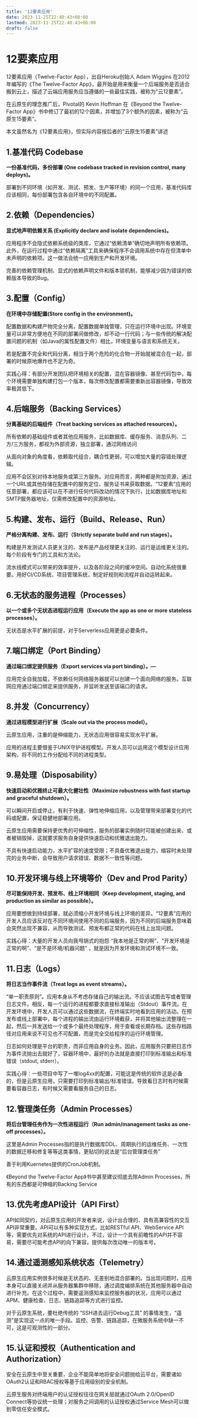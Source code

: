 ```yaml
---
title: '12要素应用'
date: 2023-11-25T22:40:43+08:00
lastmod: 2023-11-25T22:40:43+08:00
draft: false
---
```

# 12要素应用
12要素应用（Twelve-Factor App），出自Heroku创始人 Adam Wiggins 在2012年编写的《The Twelve-Factor App》，最开始是用来衡量一个后端服务是否适合搬到云上，描述了云端应用服务应当遵循的一些最佳实践，被称为“云12要素”。

在云原生的理念推广后，Pivotal的 Kevin Hoffman 在《Beyond the Twelve-Factor App》书中修订了最初的12个因素，并增加了3个额外的因素，被称为“云原生15要素”。

本文虽然名为《12要素应用》，但实际内容按后者的“云原生15要素”讲述

## 1.基准代码 Codebase
**一份基准代码，多份部署 (One codebase tracked in revision control, many deploys)。**

部署到不同环境（如开发、测试、预发、生产等环境）的同一个应用，基准代码库应该相同，每份部署包含各自环境中的不同配置。

## 2.依赖（Dependencies）
**显式地声明依赖关系 (Explicitly declare and isolate dependencies)。**

应用程序不会隐式依赖系统级的类库，它通过“依赖清单”确切地声明所有依赖项。此外，在运行过程中通过“依赖隔离”工具来确保程序不会调用系统中存在但清单中未声明的依赖项。这一做法会统一应用到生产和开发环境。

完善的依赖管理机制、显式的依赖声明文件和版本锁机制，能够减少因为错误的依赖版本导致的Bug。

## 3.配置（Config）
**在环境中存储配置(Store config in the environment)。**

配置数据和构建产物完全分离，配置数据单独管理，只在运行环境中出现。环境变量可以非常方便地在不同的部署间做修改，却不动一行代码；与一些传统的解决配置问题的机制（如Java的属性配置文件）相比，环境变量与语言和系统无关。

若是配置不完全和代码分离，相当于两个危险的化合物一开始就被混合在一起，部署的时候原地爆炸也不足为奇。

实践心得：有部分开发团队把环境相关的配置，混在容器镜像、甚至代码包中，每个环境需要单独构建打包一个版本，每次修改配置都需要重新出容器镜像，导致效率极其低下。

## 4.后端服务（Backing Services）
**分离基础的后端组件（Treat backing services as attached resources）。**

所有依赖的基础组件或者其他应用服务，比如数据库、缓存服务、消息队列、二方/三方服务，都视为外部资源，独立部署，通过网络访问

从面向对象的角度看，依赖取代组合，耦合性更弱，可以增加大量的容错处理逻辑。

应用不会区别对待本地服务或第三方服务。对应用而言，两种都是附加资源，通过一个URL或其他存储在配置中的服务定位、服务证书来获取数据。“12要素”应用的任意部署，都应该可以在不进行任何代码改动的情况下执行，比如数据库地址和SMTP服务器地址，仅需修改配置中的资源地址。

## 5.构建、发布、运行（Build、Release、Run）
**严格分离构建、发布、运行（Strictly separate build and run stages）。**

构建是开发测试人员更关注的、发布是产品经理更关注的、运行是运维更关注的。每个阶段有专门的工具和方法论。

流水线模式可以带来的效率提升，以及各阶段之间的缓冲空间。自动化系统很重要。用好CI/CD系统、项目管理系统，制定好规则和流程并自动运转起来。

## 6.无状态的服务进程（Processes）
**以一个或多个无状态进程运行应用（Execute the app as one or more stateless processes）。**

无状态是水平扩展的前提，对于Serverless应用更是必要条件。

## 7.端口绑定（Port Binding）
**通过端口绑定提供服务（Export services via port binding）。—**

应用完全自我加载，不依赖任何网络服务器就可以创建一个面向网络的服务。互联网应用通过端口绑定来提供服务，并监听发送至该端口的请求。

## 8.并发（Concurrency）
**通过进程模型进行扩展（Scale out via the process model）。**

云原生应用，注重的是伸缩能力，无状态应用很容易实现水平扩展。

应用的进程主要借鉴于UNIX守护进程模型。开发人员可以运用这个模型设计应用架构，将不同的工作分配给不同的进程类型。

## 9.易处理（Disposability）
**快速启动和优雅终止可最大化健壮性（Maximize robustness with fast startup and graceful shutdown）。**

可以瞬间开启或停止，有利于快速、弹性地伸缩应用，以及管理带来部署变化的代码或配置，保证稳健地部署应用。

云原生应用需要保持更优秀的可伸缩性，服务的部署实例随时可能被创建出来、或者被销毁掉，这就要求服务自身提供快速启动和优雅退出能力。

不具有快速启动能力，水平扩容的速度受限；不具备优雅退出能力，缩容时未处理完的业务中断，会导致用户请求错误、数据不一致性等问题。

## 10.开发环境与线上环境等价（Dev and Prod Parity）
**尽可能保持开发、预发布、线上环境相同（Keep development, staging, and production as similar as possible）。**

应用要想做到持续部署，就必须缩小开发环境与线上环境的差异。“12要素”应用的开发人员应该反对在不同环境间使用不同的后端服务，因为不同的后端服务意味着会突然出现不兼容，从而导致测试、预发布都正常的代码在线上出现问题。

实践心得：大量的开发人员向我甩锅式的抱怨 “我本地是正常的啊”、“开发环境是正常的啊”、“是不是环境/机器问题” ，就是因为开发环境和测试环境不一致。

## 11.日志（Logs）
**将日志当作事件流（Treat logs as event streams）。**

“单一职责原则”。应用本身从不考虑存储自己的输出流。不应该试图去写或者管理日志文件。相反，每一个运行的进程都要求直接标准输出（Stdout）事件流。在开发环境中，开发人员可以通过这些数据流，在终端实时地看到应用的活动。在预发布或线上部署中，每个进程的输出流由运行环境截获，并将其他输出流整理在一起，然后一并发送给一个或多个最终处理程序，用于查看或长期存档。这些存档路径对应用来说不可见也不可配置，而是完全交给程序的运行环境管理。

日志如何处理是平台的职责，而非应用自身的业务。因此，应用服务只要把日志作为事件流抛出去就好了，容器环境中，最好的办法就是直接打印到标准输出和标准错误（stdout, stderr）。

实践心得：一些项目中写了一堆log4xx的配置，可能这是传统的软件这是必备的，但是云原生应用，只需要打印到标准输出/标准错误。导致看日志时有时候需要看容器日志，有时候又需要看服务自己的日志。

## 12.管理类任务（Admin Processes）
**将后台管理任务作为一次性进程运行（Run admin/management tasks as one-off processes）。**

这里是Admin Processes指的是执行数据库DDL、周期执行的运维任务、一次性的数据迁移和修复等等这类事情，更贴切的说法是“后台管理类任务”

善于利用Kuernetes提供的CronJob机制。

《Beyond the Twelve-Factor App》书中甚至建议彻底去除Admin Processes，所有的东西都是可伸缩的Backing Service

## 13.优先考虑API设计（API First）

API如同契约，对云原生应用的开发者来说，设计出合理的、具有高兼容性的交互API非常重要。API可以有多种实现方式，比如RESTful API、WebService API等，需要优先对系统的API进行设计。不过，设计一个具有前瞻性的API并不容易，需要尽可能考虑API的向下兼容，提供每次改动唯一的版本号。

## 14.通过遥测感知系统状态（Telemetry）

云原生应用实例很多时候是无状态的、无差别地混合部署的。当出现问题时，应用本身可以直接关闭并从服务器集群中移除，通过调度编排系统在其他服务器中自动进行补充。在这个过程中，需要遥测感知来监控服务器的状况，应用可以通过APM、健康检查、日志、链路追踪等方式进行监控。

对于云原生系统，要杜绝传统的 “SSH进去运行Debug工具” 的事情发生，“遥测”是实现这一点的唯一手段。监控、告警、链路追踪，在微服务系统中缺一不可，这是可观测性的一部分。

## 15.认证和授权（Authentication and Authorization）

安全在云原生中至关重要，企业不能简单地将安全问题抛给云平台，需要诸如OAuth2认证和RBAC授权等基于应用级别的安全机制。

云原生服务对终端用户的认证授权往往在网关层就通过OAuth 2.0/OpenID Connect等协议统一处理；对服务之间调用的认证授权通过Service Mesh可以做到零信任安全模式。